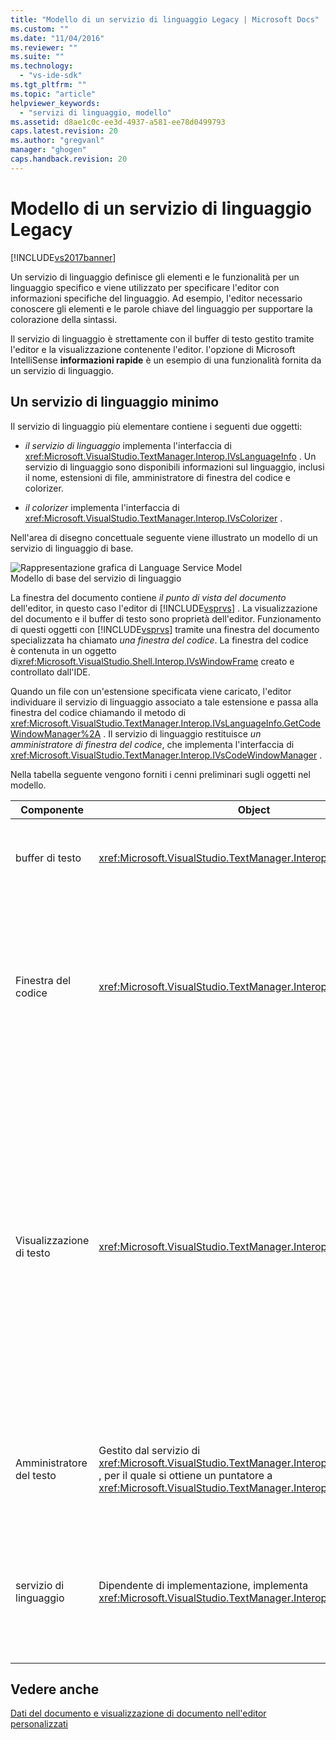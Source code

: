 ```yaml
---
title: "Modello di un servizio di linguaggio Legacy | Microsoft Docs"
ms.custom: ""
ms.date: "11/04/2016"
ms.reviewer: ""
ms.suite: ""
ms.technology: 
  - "vs-ide-sdk"
ms.tgt_pltfrm: ""
ms.topic: "article"
helpviewer_keywords: 
  - "servizi di linguaggio, modello"
ms.assetid: d8ae1c0c-ee3d-4937-a581-ee78d0499793
caps.latest.revision: 20
ms.author: "gregvanl"
manager: "ghogen"
caps.handback.revision: 20
---
```

# Modello di un servizio di linguaggio Legacy
[!INCLUDE[vs2017banner](../../code-quality/includes/vs2017banner.md)]

Un servizio di linguaggio definisce gli elementi e le funzionalità per un linguaggio specifico e viene utilizzato per specificare l'editor con informazioni specifiche del linguaggio.  Ad esempio, l'editor necessario conoscere gli elementi e le parole chiave del linguaggio per supportare la colorazione della sintassi.  
  
 Il servizio di linguaggio è strettamente con il buffer di testo gestito tramite l'editor e la visualizzazione contenente l'editor.  l'opzione di Microsoft IntelliSense **informazioni rapide** è un esempio di una funzionalità fornita da un servizio di linguaggio.  
  
## Un servizio di linguaggio minimo  
 Il servizio di linguaggio più elementare contiene i seguenti due oggetti:  
  
-   *il servizio di linguaggio* implementa l'interfaccia di <xref:Microsoft.VisualStudio.TextManager.Interop.IVsLanguageInfo> .  Un servizio di linguaggio sono disponibili informazioni sul linguaggio, inclusi il nome, estensioni di file, amministratore di finestra del codice e colorizer.  
  
-   *il colorizer* implementa l'interfaccia di <xref:Microsoft.VisualStudio.TextManager.Interop.IVsColorizer> .  
  
 Nell'area di disegno concettuale seguente viene illustrato un modello di un servizio di linguaggio di base.  
  
 ![Rappresentazione grafica di Language Service Model](~/extensibility/media/vslanguageservicemodel.gif "vsLanguageServiceModel")  
Modello di base del servizio di linguaggio  
  
 La finestra del documento contiene *il punto di vista del documento* dell'editor, in questo caso l'editor di [!INCLUDE[vsprvs](../../code-quality/includes/vsprvs_md.md)] .  La visualizzazione del documento e il buffer di testo sono proprietà dell'editor.  Funzionamento di questi oggetti con [!INCLUDE[vsprvs](../../code-quality/includes/vsprvs_md.md)] tramite una finestra del documento specializzata ha chiamato *una finestra del codice*.  La finestra del codice è contenuta in un oggetto di<xref:Microsoft.VisualStudio.Shell.Interop.IVsWindowFrame> creato e controllato dall'IDE.  
  
 Quando un file con un'estensione specificata viene caricato, l'editor individuare il servizio di linguaggio associato a tale estensione e passa alla finestra del codice chiamando il metodo di <xref:Microsoft.VisualStudio.TextManager.Interop.IVsLanguageInfo.GetCodeWindowManager%2A> .  Il servizio di linguaggio restituisce *un amministratore di finestra del codice*, che implementa l'interfaccia di <xref:Microsoft.VisualStudio.TextManager.Interop.IVsCodeWindowManager> .  
  
 Nella tabella seguente vengono forniti i cenni preliminari sugli oggetti nel modello.  
  
|Componente|Object|Funzione|  
|----------------|------------|--------------|  
|buffer di testo|<xref:Microsoft.VisualStudio.TextManager.Interop.VsTextBuffer>|Un flusso di testo di lettura\/scrittura Unicode.  È possibile che il testo utilizza altre codifiche.|  
|Finestra del codice|<xref:Microsoft.VisualStudio.TextManager.Interop.VsCodeWindow>|Una finestra del documento contenente uno o più visualizzazioni di testo.  Quando [!INCLUDE[vsprvs](../../code-quality/includes/vsprvs_md.md)] è in modalità \(MDI\) di interfaccia a documenti multipli \(MDI\), la finestra del codice è un figlio MDI.|  
|Visualizzazione di testo|<xref:Microsoft.VisualStudio.TextManager.Interop.VsTextView>|Una finestra che consente di esplorare e visualizzare il testo utilizzando la tastiera e il mouse.  Una visualizzazione di testo viene visualizzata all'utente come editor.  È possibile utilizzare le visualizzazioni di testo nelle finestre dell'editor comuni, nella finestra di output e nella finestra di controllo immediato.  Inoltre, è possibile configurare una o più visualizzazioni di testo all'interno di una finestra del codice.|  
|Amministratore del testo|Gestito dal servizio di <xref:Microsoft.VisualStudio.TextManager.Interop.SVsTextManager> , per il quale si ottiene un puntatore a <xref:Microsoft.VisualStudio.TextManager.Interop.IVsTextManager>|Un componente che gestisce le informazioni comuni condivise da tutti i componenti descritte in precedenza.|  
|servizio di linguaggio|Dipendente di implementazione, implementa <xref:Microsoft.VisualStudio.TextManager.Interop.IVsLanguageInfo>|Un oggetto che fornisce l'editor con informazioni specifiche del linguaggio come l'evidenziazione, il completamento delle istruzioni e la corrispondenza di parentesi graffe di sintassi.|  
  
## Vedere anche  
 [Dati del documento e visualizzazione di documento nell'editor personalizzati](../../extensibility/document-data-and-document-view-in-custom-editors.md)